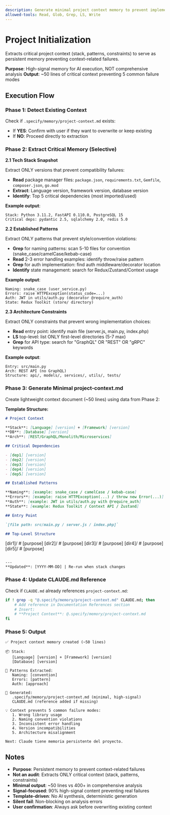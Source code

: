```yaml
---
description: Generate minimal project context memory to prevent implementation failures from missing context
allowed-tools: Read, Glob, Grep, LS, Write
---
```


# Project Initialization

Extracts critical project context (stack, patterns, constraints) to serve as persistent memory preventing context-related failures.

**Purpose**: High-signal memory for AI execution, NOT comprehensive analysis
**Output**: ~50 lines of critical context preventing 5 common failure modes

## Execution Flow

### Phase 1: Detect Existing Context

Check if `.specify/memory/project-context.md` exists:

- If **YES**: Confirm with user if they want to overwrite or keep existing
- If **NO**: Proceed directly to extraction

### Phase 2: Extract Critical Memory (Selective)

**2.1 Tech Stack Snapshot**

Extract ONLY versions that prevent compatibility failures:

- **Read** package manager files: `package.json`, `requirements.txt`, `Gemfile`, `composer.json`, `go.mod`
- **Extract**: Language version, framework version, database version
- **Identify**: Top 5 critical dependencies (most imported/used)

**Example output**:

```
Stack: Python 3.11.2, FastAPI 0.110.0, PostgreSQL 15
Critical deps: pydantic 2.5, sqlalchemy 2.0, redis 5.0
```

**2.2 Established Patterns**

Extract ONLY patterns that prevent style/convention violations:

- **Grep** for naming patterns: scan 5-10 files for convention (snake_case/camelCase/kebab-case)
- **Read** 2-3 error handling examples: identify throw/raise pattern
- **Grep** for auth implementation: find auth middleware/decorator location
- **Identify** state management: search for Redux/Zustand/Context usage

**Example output**:

```
Naming: snake_case (user_service.py)
Errors: raise HTTPException(status_code=...)
Auth: JWT in utils/auth.py (decorator @require_auth)
State: Redux Toolkit (store/ directory)
```

**2.3 Architecture Constraints**

Extract ONLY constraints that prevent wrong implementation choices:

- **Read** entry point: identify main file (server.js, main.py, index.php)
- **LS** top-level: list ONLY first-level directories (5-7 max)
- **Grep** for API type: search for "GraphQL" OR "REST" OR "gRPC" keywords

**Example output**:

```
Entry: src/main.py
Arch: REST API (no GraphQL)
Structure: api/, models/, services/, utils/, tests/
```

### Phase 3: Generate Minimal project-context.md

Create lightweight context document (~50 lines) using data from Phase 2:

**Template Structure:**

```markdown
# Project Context

**Stack**: [Language] [version] + [Framework] [version]
**DB**: [Database] [version]
**Arch**: [REST/GraphQL/Monolith/Microservices]

## Critical Dependencies

- [dep1] [version]
- [dep2] [version]
- [dep3] [version]
- [dep4] [version]
- [dep5] [version]

## Established Patterns

**Naming**: [example: snake_case / camelCase / kebab-case]
**Errors**: [example: raise HTTPException(...) / throw new Error(...)]
**Auth**: [example: JWT in utils/auth.py with @require_auth]
**State**: [example: Redux Toolkit / Context API / Zustand]

## Entry Point

`[file path: src/main.py / server.js / index.php]`

## Top-Level Structure
```

[dir1]/ # [purpose]
[dir2]/ # [purpose]
[dir3]/ # [purpose]
[dir4]/ # [purpose]
[dir5]/ # [purpose]

```

---
**Updated**: [YYYY-MM-DD] | Re-run when stack changes
```

### Phase 4: Update CLAUDE.md Reference

Check if `CLAUDE.md` already references `project-context.md`:

```bash
if ! grep -q "@.specify/memory/project-context.md" CLAUDE.md; then
    # Add reference in Documentation References section
    # Insert:
    # **Project Context**: @.specify/memory/project-context.md
fi
```

### Phase 5: Output

```
✅ Project context memory created (~50 lines)

📦 Stack:
   [Language] [version] + [Framework] [version]
   [Database] [version]

📐 Patterns Extracted:
   Naming: [convention]
   Errors: [pattern]
   Auth: [approach]

📄 Generated:
   .specify/memory/project-context.md (minimal, high-signal)
   CLAUDE.md (reference added if missing)

💡 Context prevents 5 common failure modes:
   1. Wrong library usage
   2. Naming convention violations
   3. Inconsistent error handling
   4. Version incompatibilities
   5. Architecture misalignment

Next: Claude tiene memoria persistente del proyecto.
```

## Notes

- **Purpose**: Persistent memory to prevent context-related failures
- **Not an audit**: Extracts ONLY critical context (stack, patterns, constraints)
- **Minimal output**: ~50 lines vs 400+ in comprehensive analysis
- **Signal-focused**: 90% high-signal content preventing real failures
- **Template-driven**: No AI synthesis, deterministic generation
- **Silent fail**: Non-blocking on analysis errors
- **User confirmation**: Always ask before overwriting existing context
